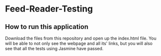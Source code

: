 # Feed-Reader-Testing

## How to run this application

Download the files from this repository and open up the index.html file.
You will be able to not only see the webpage and all its' links, but you will
also see that all the tests using Jasmine have passed.
